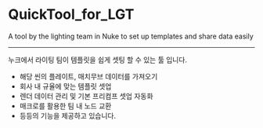 # QuickTool_for_LGT
A tool by the lighting team in Nuke to set up templates and share data easily


---------------------------------------------------------------------------
누크에서 라이팅 팀이 템플릿을 쉽게 셋팅 할 수 있는 툴 입니다.
- 해당 씬의 플레이트, 매치무브 데이터를 가져오기
- 회사 내 규율에 맞는 템플릿 셋업
- 렌더 데이터 관리 및 기본 프리컴프 셋업 자동화
- 매크로를 활용한 팀 내 노드 교환
- 등등의 기능을 제공하고 있습니다. 

